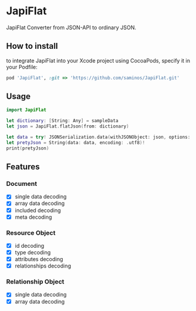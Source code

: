 # JapiFlat
JapiFlat Converter from JSON-API to ordinary JSON.

## How to install

to integrate JapiFlat into your Xcode project using CocoaPods, specify it in your Podfile:
```ruby
pod 'JapiFlat', :git => 'https://github.com/saminos/JapiFlat.git'
```

## Usage

```swift
import JapiFlat

let dictionary: [String: Any] = sampleData
let json = JapiFlat.flatJson(from: dictionary)

let data = try! JSONSerialization.data(withJSONObject: json, options: .prettyPrinted)
let pretyJson = String(data: data, encoding: .utf8)!
print(pretyJson)
```

## Features

### Document
- [x] single data decoding
- [x] array data decoding
- [x] included decoding
- [x] meta decoding

### Resource Object
- [x] id decoding
- [x] type decoding
- [x] attributes decoding
- [x] relationships decoding

### Relationship Object
- [x] single data decoding
- [x] array data decoding

